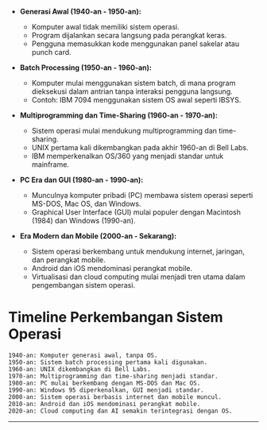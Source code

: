 

- **Generasi Awal (1940-an - 1950-an):**
  - Komputer awal tidak memiliki sistem operasi.
  - Program dijalankan secara langsung pada perangkat keras.
  - Pengguna memasukkan kode menggunakan panel sakelar atau punch card.

- **Batch Processing (1950-an - 1960-an):**
  - Komputer mulai menggunakan sistem batch, di mana program dieksekusi dalam antrian tanpa interaksi pengguna langsung.
  - Contoh: IBM 7094 menggunakan sistem OS awal seperti IBSYS.

- **Multiprogramming dan Time-Sharing (1960-an - 1970-an):**
  - Sistem operasi mulai mendukung multiprogramming dan time-sharing.
  - UNIX pertama kali dikembangkan pada akhir 1960-an di Bell Labs.
  - IBM memperkenalkan OS/360 yang menjadi standar untuk mainframe.

- **PC Era dan GUI (1980-an - 1990-an):**
  - Munculnya komputer pribadi (PC) membawa sistem operasi seperti MS-DOS, Mac OS, dan Windows.
  - Graphical User Interface (GUI) mulai populer dengan Macintosh (1984) dan Windows (1990-an).

- **Era Modern dan Mobile (2000-an - Sekarang):**
  - Sistem operasi berkembang untuk mendukung internet, jaringan, dan perangkat mobile.
  - Android dan iOS mendominasi perangkat mobile.
  - Virtualisasi dan cloud computing mulai menjadi tren utama dalam pengembangan sistem operasi.

# Timeline Perkembangan Sistem Operasi

```
1940-an: Komputer generasi awal, tanpa OS.
1950-an: Sistem batch processing pertama kali digunakan.
1960-an: UNIX dikembangkan di Bell Labs.
1970-an: Multiprogramming dan time-sharing menjadi standar.
1980-an: PC mulai berkembang dengan MS-DOS dan Mac OS.
1990-an: Windows 95 diperkenalkan, GUI menjadi standar.
2000-an: Sistem operasi berbasis internet dan mobile muncul.
2010-an: Android dan iOS mendominasi perangkat mobile.
2020-an: Cloud computing dan AI semakin terintegrasi dengan OS.
```

---


